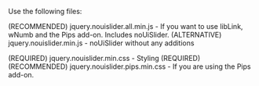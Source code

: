 Use the following files:

(RECOMMENDED)		jquery.nouislider.all.min.js - If you want to use libLink, wNumb and the Pips add-on. Includes noUiSlider.
(ALTERNATIVE)		jquery.nouislider.min.js - noUiSlider without any additions

(REQUIRED)			jquery.nouislider.min.css - Styling (REQUIRED)
(RECOMMENDED)		jquery.nouislider.pips.min.css - If you are using the Pips add-on.
